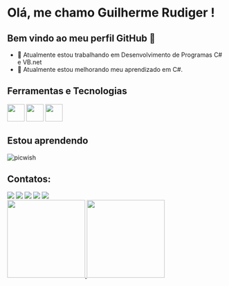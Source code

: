 # Olá, me chamo Guilherme Rudiger ! 
## Bem vindo ao meu perfil GitHub 👋

- 🔭 Atualmente estou trabalhando em Desenvolvimento de Programas C# e VB.net
- 🌱 Atualmente estou melhorando meu aprendizado em C#.

## Ferramentas e Tecnologias

<img src="https://cdn.jsdelivr.net/gh/devicons/devicon/icons/git/git-original.svg" width="40" height="40"/> <img  src="https://cdn.jsdelivr.net/gh/devicons/devicon/icons/csharp/csharp-line.svg" width="40" height="40"/> <img src="https://cdn.jsdelivr.net/gh/devicons/devicon/icons/visualstudio/visualstudio-plain.svg" width="40" height="40"/>

## Estou aprendendo
![picwish](https://user-images.githubusercontent.com/42014565/194970284-bbd5e8d5-d420-4f6d-b814-f04b55783ca6.png)



## Contatos:

<div>
<a href="https://www.facebook.com/guilherme.rudiger.3/" target="_blank"><img src="https://img.shields.io/badge/-FACEBOOK-%23E4405F?style=for-the-badge&logo=facebook&logoColor=white&color=blue" target="_blank"></a>
<a href="https://instagram.com/guilherme.rudiger" target="_blank"><img src="https://img.shields.io/badge/-Instagram-%23E4405F?style=for-the-badge&logo=instagram&logoColor=white" target="_blank"></a>
<a href="www.linkedin.com/in/guilherme-rüdiger" target="_blank"><img src="https://img.shields.io/badge/-LinkedIn-%230077B5?style=for-the-badge&logo=linkedin&logoColor=white" target="_blank"></a> 
<a href="http://wa.me/+5547999145852" target="_blank"><img src="https://img.shields.io/badge/-WHATSAPP-%23E4405F?style=for-the-badge&logo=whatsapp&logoColor=white&color=green" target="_blank"></a> 
<a href = "mailto:guilherme.rudiger@hotmail.com"><img src="https://img.shields.io/badge/Gmail-D14836?style=for-the-badge&logo=gmail&logoColor=white" target="_blank"></a> 
</div>

<div>
<a href="https://github.com/GuuilhermeR">
<img height="180em" src="https://github-readme-stats.vercel.app/api/top-langs/?username=GuuilhermeR&layout=compact&langs_count=7&theme=dracula"/>
<img height="180em" src="https://github-readme-stats.vercel.app/api?username=GuuilhermeR&show_icons=true&theme=dracula&include_all_commits=true&count_private=true"/>
</div>
